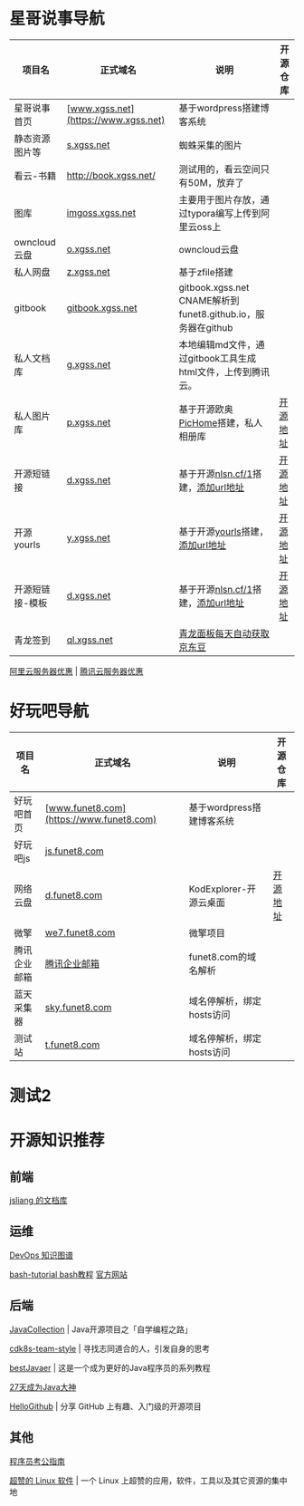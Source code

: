 # 星哥说事导航

| 项目名          | **正式域名**                                 | 说明                                                         | 开源仓库                                      |
| --------------- | -------------------------------------------- | ------------------------------------------------------------ | --------------------------------------------- |
| 星哥说事首页    | [www.xgss.net](https://www.xgss.net)         | 基于wordpress搭建博客系统                                    |                                               |
| 静态资源图片等  | [s.xgss.net](https://s.xgss.net)             | 蜘蛛采集的图片                                               |                                               |
| 看云-书籍       | http://book.xgss.net/                        | 测试用的，看云空间只有50M，放弃了                            |                                               |
| 图库            | [imgoss.xgss.net](https://imgoss.xgss.net)   | 主要用于图片存放，通过typora编写上传到阿里云oss上            |                                               |
| owncloud云盘    | [o.xgss.net](https://o.xgss.net)             | owncloud云盘                                                 |                                               |
| 私人网盘        | [z.xgss.net](https://z.xgss.net)             | 基于zfile搭建                                                |                                               |
| gitbook         | [gitbook.xgss.net](http://gitbook.xgss.net/) | gitbook.xgss.net CNAME解析到  funet8.github.io，服务器在github |                                               |
| 私人文档库      | [g.xgss.net](http://g.xgss.net/)             | 本地编辑md文件，通过gitbook工具生成html文件，上传到腾讯云。  |                                               |
| 私人图片库      | [p.xgss.net](http://p.xgss.net/)             | 基于开源欧奥[PicHome](https://oaooa.com/pichome.html)搭建，私人相册库 | [开源地址](https://gitee.com/zyx0814/Pichome) |
| 开源短链接      | [d.xgss.net](http://d.xgss.net)              | 基于开源[nlsn.cf/1](https://nlsn.cf/1)搭建，[添加url地址](http://d.xgss.net/4) | [开源地址](http://d.xgss.net/5)               |
| 开源yourls      | [y.xgss.net](http://y.xgss.net)              | 基于开源[yourls](http://y.xgss.net/yourls)搭建，[添加url地址](http://y.xgss.net/admin) | [开源地址](http://y.xgss.net/yourls)          |
| 开源短链接-模板 | [d.xgss.net](http://d.xgss.net)              | 基于开源[nlsn.cf/1](https://nlsn.cf/1)搭建，[添加url地址](http://d.xgss.net/4) | [开源地址](http://d.xgss.net/5)               |
| 青龙签到        | [ql.xgss.net](http://ql.xgss.net)            | [青龙面板每天自动获取京东豆](doc/internet/qinglong_jingdongdou.md) |                                               |



[阿里云服务器优惠](http://y.xgss.net/aliyun) | [腾讯云服务器优惠](http://y.xgss.net/tx)



# 好玩吧导航

| 项目名       | **正式域名**                                | 说明                      | 开源仓库                                            |
| ------------ | ------------------------------------------- | ------------------------- | --------------------------------------------------- |
| 好玩吧首页   | [www.funet8.com](https://www.funet8.com)    | 基于wordpress搭建博客系统 |                                                     |
| 好玩吧js     | [js.funet8.com](http://js.funet8.com)       |                           |                                                     |
| 网络云盘     | [d.funet8.com](http://d.funet8.com)         | KodExplorer-开源云桌面    | [开源地址](https://gitee.com/kalcaddle/KODExplorer) |
| 微擎         | [we7.funet8.com](https://we7.funet8.com/)   | 微擎项目                  |                                                     |
| 腾讯企业邮箱 | [腾讯企业邮箱](https://exmail.qq.com/login) | funet8.com的域名解析      |                                                     |
| 蓝天采集器   | [sky.funet8.com](http://sky.funet8.com)     | 域名停解析，绑定hosts访问 |                                                     |
| 测试站       | [t.funet8.com](http://t.funet8.com)         | 域名停解析，绑定hosts访问 |                                                     |



# 测试2



# 开源知识推荐



## 前端

[jsliang 的文档库](https://github.com/LiangJunrong/document-library)



## 运维

[DevOps 知识图谱](https://github.com/tsejx/devops-guidebook)

[bash-tutorial bash教程](https://github.com/wangdoc/bash-tutorial) [官方网站](https://wangdoc.com/bash/)



## 后端

[JavaCollection](https://github.com/hansonwang99/JavaCollection) | Java开源项目之「自学编程之路」

[cdk8s-team-style](https://github.com/cdk8s/cdk8s-team-style) | 寻找志同道合的人，引发自身的思考

[bestJavaer](https://github.com/crisxuan/bestJavaer) | 这是一个成为更好的Java程序员的系列教程

[27天成为Java大神](https://github.com/DuGuQiuBai/Java)

[HelloGithub](https://github.com/521xueweihan/HelloGitHub) | 分享 GitHub 上有趣、入门级的开源项目



## 其他

[程序员考公指南](https://github.com/coder2gwy/coder2gwy)

[超赞的 Linux 软件](https://github.com/alim0x/Awesome-Linux-Software-zh_CN) | 一个 Linux 上超赞的应用，软件，工具以及其它资源的集中地









